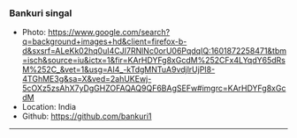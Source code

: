 ### Bankuri singal
- Photo: https://www.google.com/search?q=background+images+hd&client=firefox-b-d&sxsrf=ALeKk02hq0uI4CJI7RNlNc0orU06PqdqIQ:1601872258471&tbm=isch&source=iu&ictx=1&fir=KArHDYFg8xGcdM%252CFx4LYqdY65dRsM%252C_&vet=1&usg=AI4_-kTdgMNTuA9vdjlrUjPI8-4TGhME3g&sa=X&ved=2ahUKEwj-5cOXz5zsAhX7yDgGHZOFAQAQ9QF6BAgSEFw#imgrc=KArHDYFg8xGcdM
- Location: India
- Github: https://github.com/bankuri1
***
